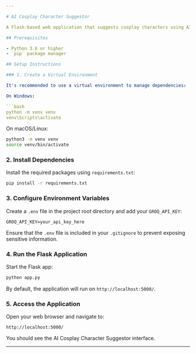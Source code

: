 ```yaml
---

# AI Cosplay Character Suggestor

A Flask-based web application that suggests cosplay characters using AI.

## Prerequisites

- Python 3.6 or higher
- `pip` package manager

## Setup Instructions

### 1. Create a Virtual Environment

It's recommended to use a virtual environment to manage dependencies:

On Windows:

```bash
python -m venv venv
venv\Scripts\activate
```

On macOS/Linux:

```bash
python3 -m venv venv
source venv/bin/activate
```

### 2. Install Dependencies

Install the required packages using `requirements.txt`:

```bash
pip install -r requirements.txt
```

### 3. Configure Environment Variables

Create a `.env` file in the project root directory and add your `GROQ_API_KEY`:

```
GROQ_API_KEY=your_api_key_here
```

Ensure that the `.env` file is included in your `.gitignore` to prevent exposing sensitive information.

### 4. Run the Flask Application

Start the Flask app:

```bash
python app.py
```

By default, the application will run on `http://localhost:5000/`.

### 5. Access the Application

Open your web browser and navigate to:

```
http://localhost:5000/
```

You should see the AI Cosplay Character Suggestor interface.

---
```


